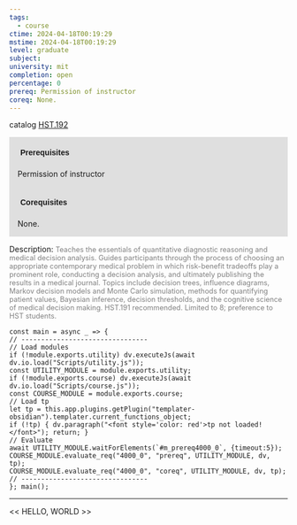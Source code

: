 ```yaml
---
tags:
  - course
ctime: 2024-04-18T00:19:29
mstime: 2024-04-18T00:19:29
level: graduate
subject: 
university: mit
completion: open
percentage: 0
prereq: Permission of instructor
coreq: None.
---
```


catalog [HST.192](http://student.mit.edu/catalog/mHSTa.html#HST.192)

<span style="display: block; padding: 15px; background-color: rgb(100, 100, 100, 0.2);"><font id="m_prereq4000_0" style="display: block; font-family: Arial, sans-serif; font-weight: bold; padding: 5px">Prerequisites</font><br><span id="prereq4000_0">Permission of instructor</span></span>
<span style="display: block; padding: 15px; background-color: rgb(100, 100, 100, 0.2);"><font id="m_coreq4000_0" style="display: block; font-family: Arial, sans-serif; font-weight: bold; padding: 5px">Corequisites</font><br><span id="coreq4000_0">None.</span></span>

<font style="">Description:</font>
<font style="color: grey; font-size: 0.8rem;">Teaches the essentials of quantitative diagnostic reasoning and medical decision analysis. Guides participants through the process of choosing an appropriate contemporary medical problem in which risk-benefit tradeoffs play a prominent role, conducting a decision analysis, and ultimately publishing the results in a medical journal. Topics include decision trees, influence diagrams, Markov decision models and Monte Carlo simulation, methods for quantifying patient values, Bayesian inference, decision thresholds, and the cognitive science of medical decision making. HST.191 recommended. Limited to 8; preference to HST students.</font>

```dataviewjs
const main = async _ => {
// --------------------------------
// Load modules
if (!module.exports.utility) dv.executeJs(await dv.io.load("Scripts/utility.js"));
const UTILITY_MODULE = module.exports.utility;
if (!module.exports.course) dv.executeJs(await dv.io.load("Scripts/course.js"));
const COURSE_MODULE = module.exports.course;
// Load tp
let tp = this.app.plugins.getPlugin("templater-obsidian").templater.current_functions_object;
if (!tp) { dv.paragraph("<font style='color: red'>tp not loaded!</font>"); return; }
// Evaluate
await UTILITY_MODULE.waitForElements(`#m_prereq4000_0`, {timeout:5});
COURSE_MODULE.evaluate_req("4000_0", "prereq", UTILITY_MODULE, dv, tp);
COURSE_MODULE.evaluate_req("4000_0", "coreq", UTILITY_MODULE, dv, tp);
// --------------------------------
}; main();
```

---

<< HELLO, WORLD >>
